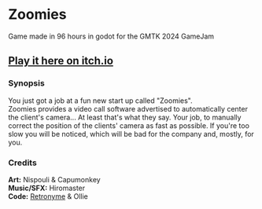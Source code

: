 # Zoomies

Game made in 96 hours in godot for the GMTK 2024 GameJam

## [Play it here on itch.io](https://ohmlet.itch.io/zoomies)

### Synopsis

You just got a job at a fun new start up called "Zoomies".  
Zoomies provides a video call software advertised to automatically center the client's camera... At least that's what they say.
Your job, to manually correct the position of the clients' camera as fast as possible.
If you're too slow you will be noticed, which will be bad for the company and, mostly, for you.  

### Credits

**Art:** Nispouli & Capumonkey  
**Music/SFX:** Hiromaster  
**Code:** [Retronyme](https://rubengr.es) & Ollie
